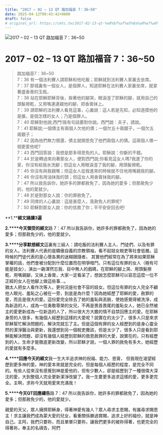 ```yaml
---
title: "2017 – 02 – 13 QT 路加福音 7：36~50"
date: 2025-04-12T00:43:42+0800
draft: false
# original_url: https://cmtc.tw/2017-02-13-qt-%e8%b7%af%e5%8a%a0%e7%a6%8f%e9%9f%b3-7%ef%bc%9a3650
---
```


![2017 – 02 – 13 QT 路加福音 7：36\~50](/images/qt.jpg   "2017 – 02 – 13 QT 路加福音 7：36\~50")

# 2017 – 02 – 13 QT 路加福音 7：36\~50

> 路加福音7：36\~50  
> 7：36 有一個法利賽人請耶穌和他吃飯；耶穌就到法利賽人家裏去坐席。  
> 7：37 那城裏有一個女人，是個罪人，知道耶穌在法利賽人家裏坐席，就拿著盛香膏的玉瓶，  
> 7：38 站在耶穌耶穌背後，挨著他的腳哭，眼淚溼了耶穌的腳，就用自己的頭髮擦乾，又用嘴連連親他的腳，把香膏抹上。  
> 7：39 請耶穌的法利賽人看見這事，心裏說：這人若是先知，必知道摸他的是誰，是個怎樣的女人；乃是個罪人。  
> 7：40 耶穌對他說;西門!我有句話要對你說。西門說：夫子，請說。  
> 7：41 耶穌說;一個債主有兩個人欠他的債；一個欠五十兩銀子，一個欠五兩銀子；  
> 7：42 因為他們無力償還，債主就開恩免了他們兩個人的債。這兩個人哪一個更愛他呢?  
> 7：43 西門回答說：我想是那多得恩免的人。耶穌說：你斷的不錯。  
> 7：44 於是轉過來向著那女人，便對西門說;你看見這女人嗎?我進了你的家，你沒有給我水洗腳；但這女人用眼淚溼了我的腳，用頭髮擦乾。  
> 7：45 你沒有與我親嘴；但這女人從我進來的時候就不住地用嘴親我的腳。  
> 7：46 你沒有用油抹我的頭；但這女人用香膏抹我的腳。  
> 7：47 所以我告訴你，她許多的罪都赦免了，因為她的愛多；但那赦免少的，他的愛就少。  
> 7：48 於是對那女人說：你的罪赦免了。  
> 7：49 同席的人心裏說：這是甚麼人，竟赦免人的罪呢?  
> 7：50 耶穌對那女人說：你的信救了你；平平安安回去吧!

**1.****經文誦讀3遍**

**2.****今天領受的經文**路 7：47 所以我告訴你，她許多的罪都赦免了，因為她的愛多；但那赦免少的，他的愛就少。

**3.****分享默想經文**這裏有三組人：請吃飯的法利賽人主人、門徒們、以及有罪的女人。法利賽人代表的是驕傲自義的宗教領袖，看不起妓女稅吏等社會低層。這時候的門徒代表的是心懷各異的迷糊跟隨者， 其實他們經常在為了將來如果耶穌掌權的話，他們會被分配到什麼位置而在明爭暗鬥。只有這位有罪的女人（極有可能是妓女），演出一齣渾然忘我、目中無人的戲碼，在耶穌的腳上哭、用頭髮擦乾、用嘴親腳，又抹上香膏，大家一定看呆了，想說怎麼耶穌可以容忍這麼一位不正經的女人在他腳上做這些事…。  
猶太人把女人看作次等人，更何況是社會不容的妓女。但這位有罪的女人完全不顧他人眼光、羞恥之心被在一旁，到底是為什麼？因為她經歷了耶穌的愛，赦罪的愛，而且是很大的愛。這份愛完全除去了她的羞恥與丟臉，使她感覺得被洗淨，成為新造的人，成為一位勇敢尊榮的女兒，不再是畏首畏尾的羞恥女人，她已全然被主的愛更新成為一位新造的人了，所以很大方大膽的情不自禁回應主的愛。在耶穌身旁的人很多，有幾個人經歷到這樣的大愛呢？說實在的太少了，很多人只是來求耶穌幫忙解決問題的，解決完就忘了主。但是這個有罪的女人經歷到的是身心靈全然的潔淨醫治與更新，我還想到另一個稅吏撒該，但是太少了，很多人只是看到耶穌能解決問題，卻沒有幾個人經歷到耶穌的救恩赦罪的大愛，說實在的，只有經歷到的人，生命才能徹底更新改變，所以耶穌才說，一個人罪的赦免有多大，她經歷的愛就有多麼多。

**4.****回應今天的經文**我一生大半追求神的祝福、能力、恩膏， 但我現在渴望經歷到更多神的愛。神的愛本來就是完全的，但是每個人經歷的程度，是完全不同的。有些人從來沒有感覺到神是愛他的，但有少數人，卻是經歷到了一種很偉大深沈的愛，大到整個人完全更新潔淨改變了。我一生要更多追求這樣的愛，更多更完全。主啊，求祢今天就用愛來充滿我！

**5.****今天QT回應禱告**路 7：47 所以我告訴你，她許多的罪都赦免了，因為她的愛多；但那赦免少的，他的愛就少。

親愛的天父，眾人擁擠耶穌身，得著神愛有幾人？眾人尋求主恩賜，有誰尋求賜恩主！求主讓我們成為蒙大愛的兒女，看重關係勝過賞賜，追求上好的福份，就是神自己。主阿，我們只要祢，而且單單只要祢，讓我們更多的被祢得著，也更完全的得著祢，奉主的名禱告，阿們